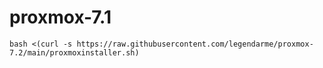 # proxmox-7.1

```
bash <(curl -s https://raw.githubusercontent.com/legendarme/proxmox-7.2/main/proxmoxinstaller.sh)
```
